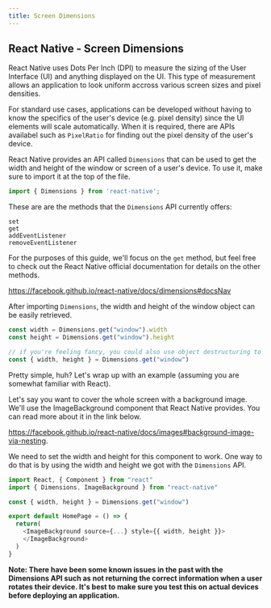 ```yaml
---
title: Screen Dimensions
---
```

## React Native - Screen Dimensions

React Native uses Dots Per Inch (DPI) to measure the sizing of the User Interface (UI) and anything displayed on the UI. This type of measurement allows an application to look uniform accross various screen sizes and pixel densities.

For standard use cases, applications can be developed without having to know the specifics of the user's device (e.g. pixel density) since the UI elements will scale automatically. When it is required, there are APIs availabel such as `PixelRatio` for finding out the pixel density of the user's device.

React Native provides an API called `Dimensions` that can be used to get the width and height of the window or screen of a user's device. To use it, make sure to import it at the top of the file.

```js
import { Dimensions } from 'react-native';
```

These are are the methods that the `Dimensions` API currently offers:

```
set
get
addEventListener
removeEventListener
```

For the purposes of this guide, we'll focus on the `get` method, but feel free to check out the React Native official documentation for details on the other methods. 

https://facebook.github.io/react-native/docs/dimensions#docsNav

After importing `Dimensions`, the width and height of the window object can be easily retrieved. 

```js
const width = Dimensions.get("window").width
const height = Dimensions.get("window").height

// if you're feeling fancy, you could also use object destructuring to get those values out of the object that `Dimensions.get("window")` returns
const { width, height } = Dimensions.get("window")
```

Pretty simple, huh? Let's wrap up with an example (assuming you are somewhat familiar with React).

Let's say you want to cover the whole screen with a background image. We'll use the ImageBackground component that React Native provides. You can read more about it in the link below.

https://facebook.github.io/react-native/docs/images#background-image-via-nesting.

We need to set the width and height for this component to work. One way to do that is by using the width and height we got with the `Dimensions` API. 

```js
import React, { Component } from "react"
import { Dimensions, ImageBackground } from "react-native"

const { width, height } = Dimensions.get("window")

export default HomePage = () => {
  return(
    <ImageBackground source={...} style={{ width, height }}> 
    </ImageBackground>
  )
}
```


**Note: There have been some known issues in the past with the Dimensions API such as not returning the correct information when a user rotates their device. It's best to make sure you test this on actual devices before deploying an application.**

